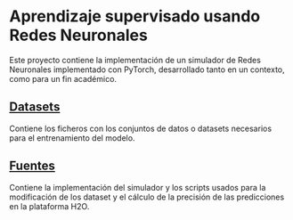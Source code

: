 # Aprendizaje supervisado usando Redes Neuronales

Este proyecto contiene la implementación de un simulador de Redes Neuronales implementado con PyTorch, desarrollado tanto en un contexto, como para un fin académico.


## [Datasets](./Datasets)
Contiene los ficheros con los conjuntos de datos o datasets necesarios para el entrenamiento del modelo.

## [Fuentes](./Fuentes)
Contiene la implementación del simulador y los scripts usados para la modificación de los dataset y el cálculo de la precisión de las predicciones en la plataforma H2O.
